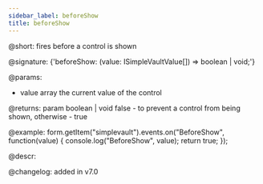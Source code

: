 ```yaml
---
sidebar_label: beforeShow
title: beforeShow
---          
```


@short: fires before a control is shown

@signature: {'beforeShow: (value: ISimpleVaultValue[]) => boolean | void;'}
 
@params:
- value     array     the current value of the control

@returns:
param   boolean | void     false - to prevent a control from being shown, otherwise - true

@example:
form.getItem("simplevault").events.on("BeforeShow", function(value) {
    console.log("BeforeShow", value);
    return true;
});

@descr:

@changelog: added in v7.0
